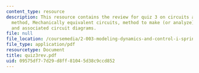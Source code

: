 ```yaml
---
content_type: resource
description: This resource contains the review for quiz 3 on circuits and the impedance
  method, Mechanically equivalent circuits, method to make (or analyze) a Bode plot
  and associated circuit diagrams.
file: null
file_location: /coursemedia/2-003-modeling-dynamics-and-control-i-spring-2005/09575df77d29d8ff81045d38c9ccd852_quiz3rev.pdf
file_type: application/pdf
resourcetype: Document
title: quiz3rev.pdf
uid: 09575df7-7d29-d8ff-8104-5d38c9ccd852
---
```

